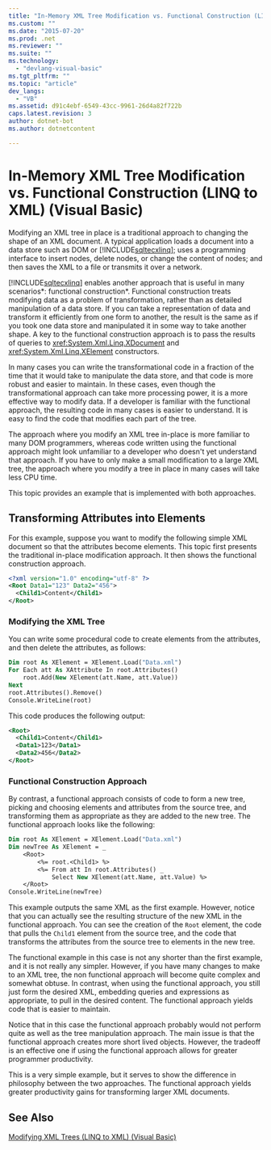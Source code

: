 ```yaml
---
title: "In-Memory XML Tree Modification vs. Functional Construction (LINQ to XML) (Visual Basic) | Microsoft Docs"
ms.custom: ""
ms.date: "2015-07-20"
ms.prod: .net
ms.reviewer: ""
ms.suite: ""
ms.technology: 
  - "devlang-visual-basic"
ms.tgt_pltfrm: ""
ms.topic: "article"
dev_langs: 
  - "VB"
ms.assetid: d91c4ebf-6549-43cc-9961-26d4a82f722b
caps.latest.revision: 3
author: dotnet-bot
ms.author: dotnetcontent

---
```

# In-Memory XML Tree Modification vs. Functional Construction (LINQ to XML) (Visual Basic)
Modifying an XML tree in place is a traditional approach to changing the shape of an XML document. A typical application loads a document into a data store such as DOM or [!INCLUDE[sqltecxlinq](../../../../csharp/programming-guide/concepts/linq/includes/sqltecxlinq_md.md)]; uses a programming interface to insert nodes, delete nodes, or change the content of nodes; and then saves the XML to a file or transmits it over a network.  
  
 [!INCLUDE[sqltecxlinq](../../../../csharp/programming-guide/concepts/linq/includes/sqltecxlinq_md.md)] enables another approach that is useful in many scenarios*: functional construction*. Functional construction treats modifying data as a problem of transformation, rather than as detailed manipulation of a data store. If you can take a representation of data and transform it efficiently from one form to another, the result is the same as if you took one data store and manipulated it in some way to take another shape. A key to the functional construction approach is to pass the results of queries to <xref:System.Xml.Linq.XDocument> and <xref:System.Xml.Linq.XElement> constructors.  
  
 In many cases you can write the transformational code in a fraction of the time that it would take to manipulate the data store, and that code is more robust and easier to maintain. In these cases, even though the transformational approach can take more processing power, it is a more effective way to modify data. If a developer is familiar with the functional approach, the resulting code in many cases is easier to understand. It is easy to find the code that modifies each part of the tree.  
  
 The approach where you modify an XML tree in-place is more familiar to many DOM programmers, whereas code written using the functional approach might look unfamiliar to a developer who doesn't yet understand that approach. If you have to only make a small modification to a large XML tree, the approach where you modify a tree in place in many cases will take less CPU time.  
  
 This topic provides an example that is implemented with both approaches.  
  
## Transforming Attributes into Elements  
 For this example, suppose you want to modify the following simple XML document so that the attributes become elements. This topic first presents the traditional in-place modification approach. It then shows the functional construction approach.  
  
```xml  
<?xml version="1.0" encoding="utf-8" ?>  
<Root Data1="123" Data2="456">  
  <Child1>Content</Child1>  
</Root>  
```  
  
### Modifying the XML Tree  
 You can write some procedural code to create elements from the attributes, and then delete the attributes, as follows:  
  
```vb  
Dim root As XElement = XElement.Load("Data.xml")  
For Each att As XAttribute In root.Attributes()  
    root.Add(New XElement(att.Name, att.Value))  
Next  
root.Attributes().Remove()  
Console.WriteLine(root)  
```  
  
 This code produces the following output:  
  
```xml  
<Root>  
  <Child1>Content</Child1>  
  <Data1>123</Data1>  
  <Data2>456</Data2>  
</Root>  
```  
  
### Functional Construction Approach  
 By contrast, a functional approach consists of code to form a new tree, picking and choosing elements and attributes from the source tree, and transforming them as appropriate as they are added to the new tree. The functional approach looks like the following:  
  
```vb  
Dim root As XElement = XElement.Load("Data.xml")  
Dim newTree As XElement = _  
    <Root>  
        <%= root.<Child1> %>  
        <%= From att In root.Attributes() _  
            Select New XElement(att.Name, att.Value) %>  
    </Root>  
Console.WriteLine(newTree)  
```  
  
 This example outputs the same XML as the first example. However, notice that you can actually see the resulting structure of the new XML in the functional approach. You can see the creation of the `Root` element, the code that pulls the `Child1` element from the source tree, and the code that transforms the attributes from the source tree to elements in the new tree.  
  
 The functional example in this case is not any shorter than the first example, and it is not really any simpler. However, if you have many changes to make to an XML tree, the non functional approach will become quite complex and somewhat obtuse. In contrast, when using the functional approach, you still just form the desired XML, embedding queries and expressions as appropriate, to pull in the desired content. The functional approach yields code that is easier to maintain.  
  
 Notice that in this case the functional approach probably would not perform quite as well as the tree manipulation approach. The main issue is that the functional approach creates more short lived objects. However, the tradeoff is an effective one if using the functional approach allows for greater programmer productivity.  
  
 This is a very simple example, but it serves to show the difference in philosophy between the two approaches. The functional approach yields greater productivity gains for transforming larger XML documents.  
  
## See Also  
 [Modifying XML Trees (LINQ to XML) (Visual Basic)](../../../../visual-basic/programming-guide/concepts/linq/modifying-xml-trees-linq-to-xml.md)